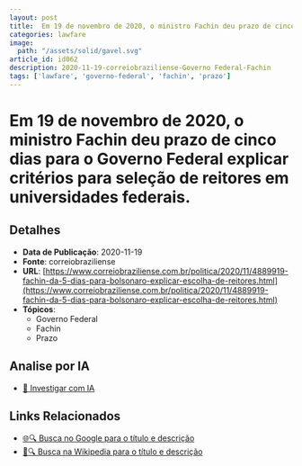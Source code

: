 ```yaml
---
layout: post
title:  Em 19 de novembro de 2020, o ministro Fachin deu prazo de cinco dias para o Governo Federal explicar critérios para seleção de reitores em universidades federais.
categories: lawfare
image: 
  path: "/assets/solid/gavel.svg"
article_id: id062
description: 2020-11-19-correiobraziliense-Governo Federal-Fachin
tags: ['lawfare', 'governo-federal', 'fachin', 'prazo']
---
```


# Em 19 de novembro de 2020, o ministro Fachin deu prazo de cinco dias para o Governo Federal explicar critérios para seleção de reitores em universidades federais.

## Detalhes
- **Data de Publicação**: 2020-11-19
- **Fonte**: correiobraziliense
- **URL**: [https://www.correiobraziliense.com.br/politica/2020/11/4889919-fachin-da-5-dias-para-bolsonaro-explicar-escolha-de-reitores.html](https://www.correiobraziliense.com.br/politica/2020/11/4889919-fachin-da-5-dias-para-bolsonaro-explicar-escolha-de-reitores.html)
- **Tópicos**:
  - Governo Federal
  - Fachin
  - Prazo

## Analise por IA
- [🤖 Investigar com IA](https://www.perplexity.ai/search?q=%22not%C3%ADcia%20artigo%20Brasil%22%20Em%2019%20de%20novembro%20de%202020%2C%20o%20ministro%20Fachin%20deu%20prazo%20de%20cinco%20dias%20para%20o%20Governo%20Federal%20explicar%20crit%C3%A9rios%20para%20sele%C3%A7%C3%A3o%20de%20reitores%20em%20universidades%20federais.%20correiobraziliense%202020-11-19)

## Links Relacionados
- [🌐🔍 Busca no Google para o título e descrição](https://www.google.com/search?q=%22not%C3%ADcia%20artigo%20Brasil%22%20Em%2019%20de%20novembro%20de%202020%2C%20o%20ministro%20Fachin%20deu%20prazo%20de%20cinco%20dias%20para%20o%20Governo%20Federal%20explicar%20crit%C3%A9rios%20para%20sele%C3%A7%C3%A3o%20de%20reitores%20em%20universidades%20federais.%20correiobraziliense%202020-11-19)
- [📖🔍 Busca na Wikipedia para o título e descrição](https://pt.wikipedia.org/w/index.php?search=%22not%C3%ADcia%20artigo%20Brasil%22%20Em%2019%20de%20novembro%20de%202020%2C%20o%20ministro%20Fachin%20deu%20prazo%20de%20cinco%20dias%20para%20o%20Governo%20Federal%20explicar%20crit%C3%A9rios%20para%20sele%C3%A7%C3%A3o%20de%20reitores%20em%20universidades%20federais.%20correiobraziliense%202020-11-19)

